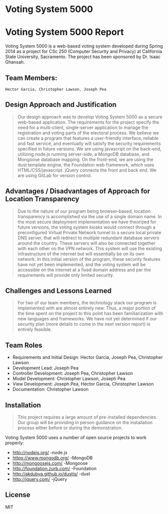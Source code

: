 # Voting System 5000

Voting System 5000 Report
=========

Voting System 5000 is a web-based voting system developed during Spring 2014 as a project for CSc 250 (Computer Security and Privacy) at California State University, Sacramento. The project has been sponsored by Dr. Isaac Ghansah.

Team Members:
----

    Hector Garcia, Christopher Lawson, Joseph Pea

Design Approach and Justification
-----------
>Our design approach was to develop Voting System 5000 as a secure web-based application. The requirements for the project specify the need for a multi-client, single-server application to manage the registration and voting parts of the electoral process. We believe we can create a program that features a user-friendly interface, reliable and fast service, and eventually will satisfy the security requirements specified in future versions. We are using javascript on the back-end, utilizing node.js running server-side, a MongoDB database, and Mongoose database mapping. On the front-end, we are using the dust template engine, the Foundation web framework, which uses HTML/CSS/javascript. jQuery connects the front and back end. We are using GitLab for version control. 

Advantages / Disadvantages of Approach for Location Transparency
-----------
>Due to the nature of our program being browser-based, location transparency is accomplished via the use of a single domain name. In the most secure deployment implementation we have theorized for future versions, the voting system kiosks would connect through a preconfigured Virtual Private Network tunnel to a secure local private DNS server, that will redirect to multiple redundant database servers around the country. These servers will also be connected together with each other on the VPN network. This system will use the existing infrastructure of the internet but will essentially be on its own network. In this initial version of the program, these security features have not yet been implemented, and the voting system will be accessible on the internet at a fixed domain address and per the requirements will provide only limited security. 

Challenges and Lessons Learned
-----------
>For two of our team members, the technology stack our program is implemented with are almost entirely new. Thus, a major portion of the time spent on the project to this point has been familiarization with new languages and frameworks. We have not yet determined if our security plan (more details to come in the next version report) is entirely feasible.


Team Roles
-----------
* Requirements and Initial Design: Hector Garcia, Joseph Pea, Christopher Lawson
* Development Lead: Joseph Pea
* Controller Development: Joseph Pea, Christopher Lawson
* Model Development: Christopher Lawson, Joseph Pea
* View Development: Joseph Pea, Hector Garcia, Christopher Lawson
* Documentation: Christopher Lawson
 

Installation
-----------
> This project requires a large amount of pre-installed dependencies. Our group will be providing in person guidance on the installation process either before or during the demonstration.

Voting System 5000 uses a number of open source projects to work properly:

* http://nodejs.org/ -node.js
* https://www.mongodb.org/ -MongoDB
* http://mongoosejs.com/ -Mongoose
* http://foundation.zurb.com/ -Foundation
* http://akdubya.github.io/dustjs/ -dust
* http://jquery.com/ -jQuery

License
----

MIT

    
